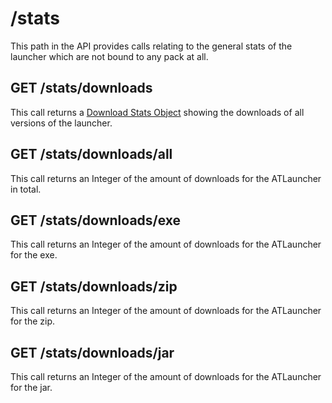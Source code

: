 # /stats

This path in the API provides calls relating to the general stats of the launcher which are not bound to any pack at all.

## GET /stats/downloads

This call returns a [Download Stats Object](/api-docs/v1/_objects/download-stats) showing the downloads of all versions
of the launcher.

## GET /stats/downloads/all

This call returns an Integer of the amount of downloads for the ATLauncher in total.

## GET /stats/downloads/exe

This call returns an Integer of the amount of downloads for the ATLauncher for the exe.

## GET /stats/downloads/zip

This call returns an Integer of the amount of downloads for the ATLauncher for the zip.

## GET /stats/downloads/jar

This call returns an Integer of the amount of downloads for the ATLauncher for the jar.
